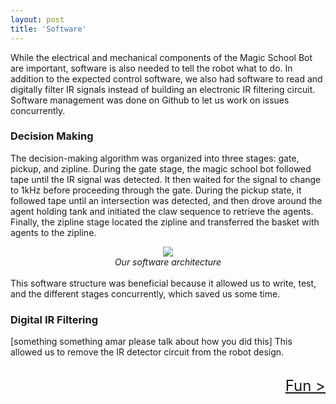 ```yaml
---
layout: post
title: 'Software'
---
```


While the electrical and mechanical components of the Magic School Bot are important, software is also needed to tell the robot what to do. In addition to the expected control software, we also had software to read and digitally filter IR signals instead of building an electronic IR filtering circuit. Software management was done on Github to let us work on issues concurrently.

### Decision Making

The decision-making algorithm was organized into three stages: gate, pickup, and zipline. During the gate stage, the magic school bot followed tape until the IR signal was detected. It then waited for the signal to change to 1kHz before proceeding through the gate. During the pickup state, it followed tape until an intersection was detected, and then drove around the agent holding tank and initiated the claw sequence to retrieve the agents. Finally, the zipline stage located the zipline and transferred the basket with agents to the zipline.

<center><img src="{{ site.url }}/assets/img/projects/software/code hiearchy.png"  /></center>

<center><i>Our software architecture</i></center>

<br>
This software structure was beneficial because it allowed us to write, test, and the different stages concurrently, which saved us some time.

### Digital IR Filtering

[something something amar please talk about how you did this] This allowed us to remove the IR detector circuit from the robot design.

<br>
<div style="text-align: right"> <font size="+2"><a href="{{ site.url }}/fun.html">Fun ></a> </font></div>
